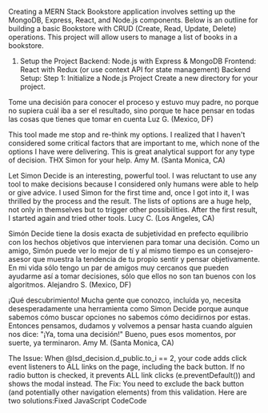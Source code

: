 Creating a MERN Stack Bookstore application involves setting up the MongoDB, Express, React, and Node.js components. Below is an outline for building a basic Bookstore with CRUD (Create, Read, Update, Delete) operations. This project will allow users to manage a list of books in a bookstore.

1. Setup the Project
Backend: Node.js with Express & MongoDB
Frontend: React with Redux (or use context API for state management)
Backend Setup:
Step 1: Initialize a Node.js Project
Create a new directory for your project.


Tome una decisi&oacute;n para conocer el proceso y estuvo muy padre, no porque no supiera cu&aacute;l iba a ser el resultado, sino porque te hace pensar en todas las cosas que tienes que tomar en cuenta
Luz G. (Mexico, DF)


This tool made me stop and re-think my options. I realized that I haven't considered some critical factors that are important to me, which none of the options I have were delivering. This is great analytical support for any type of decision. THX Simon for your help.
Amy M. (Santa Monica, CA)


Let Simon Decide is an interesting, powerful tool. I was reluctant to use any tool to make decisions because I considered only humans were able to help or give advice. I used Simon for the first time and, once I got into it, I was thrilled by the process and the result. The lists of options are a huge help, not only in themselves but to trigger other possibilities. After the first result, I started again and tried other tools.
Lucy C. (Los Angeles, CA)


Sim&oacute;n Decide tiene la dosis exacta de subjetividad en prefecto equilibrio con los hechos objetivos que intervienen para tomar una decisi&oacute;n. Como un amigo, Sim&oacute;n puede ver lo mejor de t&iacute; y al mismo tiempo es un consejero-asesor que muestra la tendencia de tu propio sentir y pensar objetivamente. En mi vida s&oacute;lo tengo un par de amigos muy cercanos que pueden ayudarme as&iacute; a tomar decisiones, s&oacute;lo que ellos no son tan buenos con los algoritmos.
Alejandro S. (Mexico, DF)


&iexcl;Qu&eacute; descubrimiento! Mucha gente que conozco, inclu&iacute;da yo, necesita desesperadamente una herramienta como Simon Decide porque aunque sabemos c&oacute;mo buscar opciones no sabemos c&oacute;mo decidirnos por estas. Entonces pensamos, dudamos y volvemos a pensar hasta cuando alguien nos dice: "&iexcl;Ya, toma una decisi&oacute;n!" Bueno, pues esos momentos, por suerte, ya terminaron.
Amy M. (Santa Monica, CA)

The Issue:
When @lsd_decision.d_public.to_i == 2, your code adds click event listeners to ALL links on the page, including the back button. If no radio button is checked, it prevents ALL link clicks (e.preventDefault()) and shows the modal instead.
The Fix:
You need to exclude the back button (and potentially other navigation elements) from this validation. Here are two solutions:Fixed JavaScript CodeCode <script>
  document.addEventListener('DOMContentLoaded', function() {
    // Get the modal element
    const modal = document.getElementById('alert_nextbutton');

    // Initially hide the modal
    if (modal) {
      modal.style.display = 'none';
  What I Fixed:

Added navigation link detection in the link click handler:
javascriptconst isNavigationLink = link.closest('.nav_buttons') || 
                         link.href.includes('lsd_decisions') ||
                         link.classList.contains('nav-link') ||
                         link.hasAttribute('data-skip-validation');

Skip validation for navigation links: The validation only runs for non-navigation links.

Alternative Solution (if you prefer a simpler approach):
You could also add a data-skip-validation attribute to your back button:
erb<a href="<%=lsd_decisions_path%>" data-skip-validation="true">
  <%= image_tag "#{session[:locale]}/button_nav_back_r.gif", alt: t('navigation.back'), title: t('navigation.back_title') %>
</a>
Why this happened:
The validation was designed to prevent users from navigating away without selecting a radio button, but it was too broad and caught navigation elements that should always work (like back buttons).
The fix ensures that:

Navigation buttons (like your back button) always work
Other content links still require radio button selection
Form submissions still require radio button selection
RetryNAlook your all solutions are not working here i see a issues when the button link is at that present right side float its not working and when i give it float left if working on clickEditI see the issue now! This is a common CSS/HTML layering problem. When an element is floated to the right, it can sometimes be covered by other elements or have z-index issues that prevent click events from reaching it.
Let me search for more specific information about this floating element click issue:CSS float right button not clickable overlay z-index10 resultscss - Can't click on button when float right - Stack Overflowstackoverflow.comz-index - CSS | MDNmozilla.org4 reasons your z-index isn’t working (and how to fix it)freecodecamp.orghtml - Button isn't clickable because of of a div overlay - possible z-index issue - Stack Overflowstackoverflow.com4 reasons your z-index isn't working (and how to fix it) - Coder Codercoder-coder.comz-index | CSS-Trickscss-tricks.comStacking without the z-index property - CSS | MDNmozilla.orgCSS z-index propertyw3schools.comButton is not working | z-index?? - YOOtheme Supportyootheme.comhtml - Z-Indexed container isn't clickable - Stack Overflowstackoverflow.comPerfect! Now I understand the issue. When you use float right, elements may not be in the proper z-index so you need to use z-index CSS to correct this css - Can't click on button when float right - Stack Overflow. The floating element is likely being covered by other elements or positioned incorrectly.
Here are the CSS fixes you need to apply to your back button:CSS Fix for Float Right Button Click IssueCode /* Fix for float right button not being clickable */

/* Option 1: Z-index fix for floated button */
.nav_buttons {
  position: relative;
  z-index: 1000;
  float: right;
}

.nav_buttons a {
  position: relative;
  z-index: 1001;
  display: block;
}
The Real Problem & Solutions:
The issue is that when elements are floated right, they can be covered by other elements or have stacking context problems. Here are 3 solutions (try them in order):
Solution 1: Quick Z-Index Fix (Try this first)
Add this CSS to your stylesheet:
css.nav_buttons {
  float: right;
  position: relative;
  z-index: 1000 !important;
}

.nav_buttons a {
  position: relative;
  z-index: 1001 !important;
  display: inline-block;
}
Solution 2: Modern Flexbox Approach (Recommended)
Replace your current HTML with:
erb<div id="upcontent_orange" style="background-image: url('<%= asset_path("top-orange.jpg") %>'); display: flex; justify-content: space-between; align-items: center;">
  <div class="nav_title"><%=t 'section.Summary_Analytics.title_summary'%></div>
  <div class="nav_buttons">
    <a href="<%=lsd_decisions_path%>"><%= image_tag "#{session[:locale]}/button_nav_back_r.gif", alt: t('navigation.back'), title: t('navigation.back_title') %></a>
  </div>
</div>
Solution 3: Check for Overlapping Elements
The modal overlay you're creating might be covering the button. Add this to ensure the button stays on top:
css.nav_buttons {
  position: relative;
  z-index: 3001 !important; /* Higher than modal z-index: 3000 */
}
Debug Steps:

Inspect the element in browser dev tools
Check if another element is covering it (look for overlays)
See if the click event is being prevented by your JavaScript

The issue is definitely CSS-related, not JavaScript-related. The float right is causing stacking context problems where other elements are covering your button.
Which solution worked for you? Try Solution 1 first as it's the quickest fix!RetryClaude can make mistakes. Please double-check cited sources. Sonnet 4

How this guarantees no more NOT-NULL errors

    Step 1 rejects any source row with missing goal or alternative FKs.

    Step 2 rejects any clone that can’t remap its alternative id.

    Step 3 force-copies the goal id onto the clone and re-checks it; if
    it’s still nil/0 we skip the insert.

    Step 4 remaps checkbox lists only with alternatives that exist in
    alt_map, removing any stray ids.

With these guards in place, every INSERT uses valid foreign keys, so
lsd_goals_id and lsd_decisionalternatives_id NOT-NULL constraints are
never violated again.

